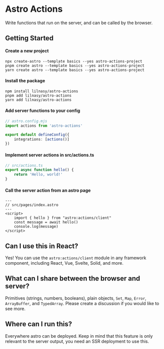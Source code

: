 # Astro Actions
Write functions that run on the server, and can be called by the browser.

## Getting Started

#### Create a new project
```
npx create-astro --template basics --yes astro-actions-project
pnpm create astro --template basics --yes astro-actions-project
yarn create astro --template basics --yes astro-actions-project
```

#### Install the package
```
npm install lilnasy/astro-actions
pnpm add lilnasy/astro-actions
yarn add lilnasy/astro-actions
```

#### Add server functions to your config
```ts
// astro.config.mjs
import actions from 'astro-actions'

export default defineConfig({
    integrations: [actions()]
})
```

#### Implement server actions in src/actions.ts
```ts
// src/actions.ts
export async function hello() {
    return 'Hello, world!'
}
```

#### Call the server action from an astro page
```astro
---
// src/pages/index.astro
---
<script>
    import { hello } from "astro:actions/client"
    const message = await hello()
    console.log(message)
</script>
```

## Can I use this in React?
Yes! You can use the `astro:actions/client` module in any framework component, including React, Vue, Svelte, Solid, and more.


## What can I share between the browser and server?
Primitives (strings, numbers, booleans), plain objects, `Set`, `Map`, `Error`, `ArrayBuffer`, and `TypedArray`. Please create a discussion if you would like to see more.

## Where can I run this?
Everywhere astro can be deployed. Keep in mind that this feature is only relevant to the server output, you need an SSR deployment to use this.
